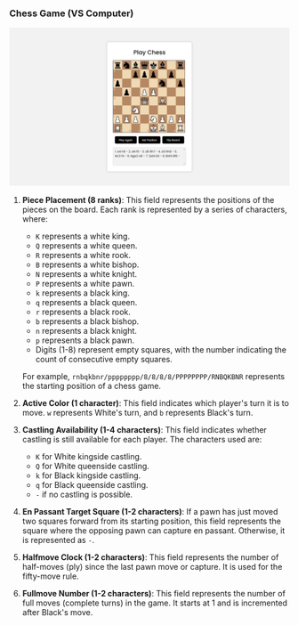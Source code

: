 
### Chess Game (VS Computer)
![Screenshot](screenshot.png)

1. **Piece Placement (8 ranks)**: This field represents the positions of the pieces on the board. Each rank is represented by a series of characters, where:
   - `K` represents a white king.
   - `Q` represents a white queen.
   - `R` represents a white rook.
   - `B` represents a white bishop.
   - `N` represents a white knight.
   - `P` represents a white pawn.
   - `k` represents a black king.
   - `q` represents a black queen.
   - `r` represents a black rook.
   - `b` represents a black bishop.
   - `n` represents a black knight.
   - `p` represents a black pawn.
   - Digits (1-8) represent empty squares, with the number indicating the count of consecutive empty squares.

   For example, `rnbqkbnr/pppppppp/8/8/8/8/PPPPPPPP/RNBQKBNR` represents the starting position of a chess game.

2. **Active Color (1 character)**: This field indicates which player's turn it is to move. `w` represents White's turn, and `b` represents Black's turn.

3. **Castling Availability (1-4 characters)**: This field indicates whether castling is still available for each player. The characters used are:
   - `K` for White kingside castling.
   - `Q` for White queenside castling.
   - `k` for Black kingside castling.
   - `q` for Black queenside castling.
   - `-` if no castling is possible.

4. **En Passant Target Square (1-2 characters)**: If a pawn has just moved two squares forward from its starting position, this field represents the square where the opposing pawn can capture en passant. Otherwise, it is represented as `-`.

5. **Halfmove Clock (1-2 characters)**: This field represents the number of half-moves (ply) since the last pawn move or capture. It is used for the fifty-move rule.

6. **Fullmove Number (1-2 characters)**: This field represents the number of full moves (complete turns) in the game. It starts at 1 and is incremented after Black's move.

